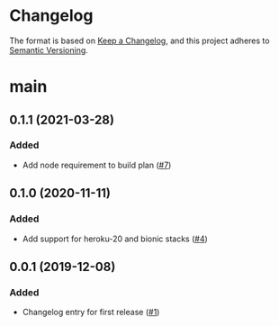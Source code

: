 # Changelog
The format is based on [Keep a Changelog](https://keepachangelog.com/en/1.0.0/),
and this project adheres to [Semantic Versioning](https://semver.org/spec/v2.0.0.html).

# main

## 0.1.1 (2021-03-28)
### Added
- Add node requirement to build plan ([#7](https://github.com/heroku/nodejs-yarn-buildpack/pull/7))

## 0.1.0 (2020-11-11)
### Added
- Add support for heroku-20 and bionic stacks ([#4](https://github.com/heroku/nodejs-yarn-buildpack/pull/4))

## 0.0.1 (2019-12-08)
### Added
- Changelog entry for first release ([#1](https://github.com/heroku/nodejs-yarn-buildpack/pull/1))
